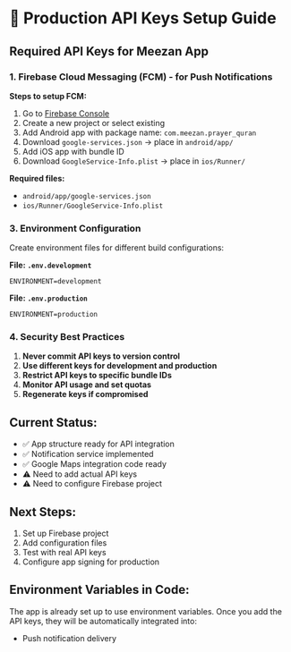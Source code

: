 # 🔑 Production API Keys Setup Guide

## Required API Keys for Meezan App

### 1. Firebase Cloud Messaging (FCM) - for Push Notifications
**Steps to setup FCM:**
1. Go to [Firebase Console](https://console.firebase.google.com/)
2. Create a new project or select existing
3. Add Android app with package name: `com.meezan.prayer_quran`
4. Download `google-services.json` → place in `android/app/`
5. Add iOS app with bundle ID
6. Download `GoogleService-Info.plist` → place in `ios/Runner/`

**Required files:**
- `android/app/google-services.json`
- `ios/Runner/GoogleService-Info.plist`

### 3. Environment Configuration

Create environment files for different build configurations:

**File: `.env.development`**
```
ENVIRONMENT=development
```

**File: `.env.production`**
```
ENVIRONMENT=production
```

### 4. Security Best Practices

1. **Never commit API keys to version control**
2. **Use different keys for development and production**
3. **Restrict API keys to specific bundle IDs**
4. **Monitor API usage and set quotas**
5. **Regenerate keys if compromised**

## Current Status:
- ✅ App structure ready for API integration
- ✅ Notification service implemented
- ✅ Google Maps integration code ready
- ⚠️ Need to add actual API keys
- ⚠️ Need to configure Firebase project

## Next Steps:
1. Set up Firebase project
2. Add configuration files
3. Test with real API keys
4. Configure app signing for production

## Environment Variables in Code:
The app is already set up to use environment variables. Once you add the API keys, they will be automatically integrated into:
- Push notification delivery
